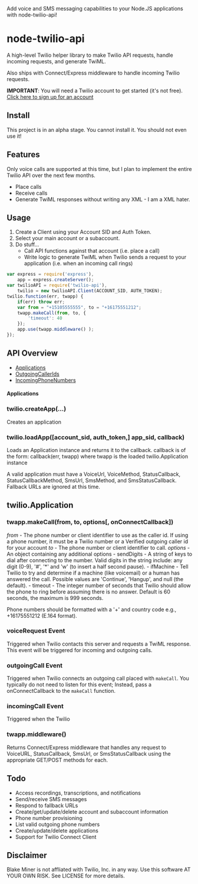 Add voice and SMS messaging capabilities to your Node.JS applications with node-twilio-api!

# node-twilio-api

A high-level Twilio helper library to make Twilio API requests, handle incoming requests,
and generate TwiML.

Also ships with Connect/Express middleware to handle incoming Twilio requests.

**IMPORTANT**: You will need a Twilio account to get started (it's not free). [Click here to sign up for 
an account](https://www.twilio.com/try-twilio)

## Install

This project is in an alpha stage. You cannot install it. You should not even use it!

## Features

Only voice calls are supported at this time, but I plan to implement the entire Twilio API over
the next few months.

 - Place calls
 - Receive calls
 - Generate TwiML responses without writing any XML - I am a XML hater.

## Usage

1. Create a Client using your Account SID and Auth Token.
2. Select your main account or a subaccount.
3. Do stuff...
	- Call API functions against that account (i.e. place a call)
	- Write logic to generate TwiML when Twilio sends a request to your
		application (i.e. when an incoming call rings)

```javascript
var express = require('express'),
    app = express.createServer();
var twilioAPI = require('twilio-api'),
	twilio = new twilioAPI.Client(ACCOUNT_SID, AUTH_TOKEN);
twilio.function(err, twapp) {
	if(err) throw err;
	var from = "+15105555555", to = "+16175551212";
	twapp.makeCall(from, to, {
		'timeout': 40
	});
	app.use(twapp.middleware() );
});
```

## API Overview

 - [Applications](#applications)
 - [OutgoingCallerIds](#outgoing)
 - [IncomingPhoneNumbers](#incoming)

#### <a name="applications"></a>Applications

### twilio.createApp(...)

Creates an application

### twilio.loadApp([account_sid, auth_token,] app_sid, callback)

Loads an Application instance and returns it to the callback.
callback is of the form: callback(err, twapp) where twapp is the loaded twilio.Application instance

A valid application must have a VoiceUrl, VoiceMethod, StatusCallback, StatusCallbackMethod,
SmsUrl, SmsMethod, and SmsStatusCallback.  Fallback URLs are ignored at this time.

## twilio.Application

### twapp.makeCall(from, to, options[, onConnectCallback])

*from* - The phone number or client identifier to use as the caller id. If using a phone number, it must be a Twilio number or a Verified outgoing caller id for your account
*to* - The phone number or client identifier to call.
*options* - An object containing any additional options
	- sendDigits - A string of keys to dial after connecting to the number. Valid digits in the string include: any digit (0-9), '#', '*' and 'w' (to insert a half second pause).
	- ifMachine - Tell Twilio to try and determine if a machine (like voicemail) or a human has answered the call. Possible values are 'Continue', 'Hangup', and null (the default).
	- timeout - The integer number of seconds that Twilio should allow the phone to ring before assuming there is no answer. Default is 60 seconds, the maximum is 999 seconds.

Phone numbers should be formatted with a '+' and country code e.g., +16175551212 (E.164 format).

### voiceRequest Event

Triggered when Twilio contacts this server and requests a TwiML response. This event will be triggered for incoming and outgoing calls.

### outgoingCall Event

Triggered when Twilio connects an outgoing call placed with `makeCall`. You typically do not need to
listen for this event; Instead, pass a onConnectCallback to the `makeCall` function.

### incomingCall Event

Triggered when the Twilio

### twapp.middleware()

Returns Connect/Express middleware that handles any request to VoiceURL, StatusCallback,
SmsUrl, or SmsStatusCallback using the appropriate GET/POST methods for each.

## Todo

 - Access recordings, transcriptions, and notifications
 - Send/receive SMS messages
 - Respond to fallback URLs
 - Create/get/update/delete account and subaccount information
 - Phone number provisioning
 - List valid outgoing phone numbers
 - Create/update/delete applications
 - Support for Twilio Connect Client

## Disclaimer

Blake Miner is not affliated with Twilio, Inc. in any way.
Use this software AT YOUR OWN RISK. See LICENSE for more details.
